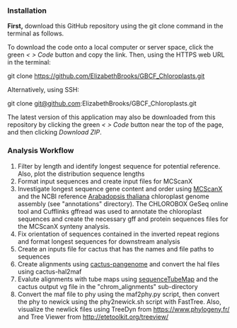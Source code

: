 ### Installation

<b>First,</b> download this GitHub repository using the git clone command in the terminal as follows.

To download the code onto a local computer or server space, click the green <i>< > Code</i> button and copy the link. Then, using the HTTPS web URL in the terminal:

git clone https://github.com/ElizabethBrooks/GBCF_Chloroplasts.git

Alternatively, using SSH:

git clone git@github.com:ElizabethBrooks/GBCF_Chloroplasts.git

The latest version of this application may also be downloaded from this repository by clicking the green <i>< > Code</i> button near the top of the page, and then clicking <i>Download ZIP</i>.

### Analysis Workflow

1. Filter by length and identify longest sequence for potential reference. Also, plot the distribution sequence lengths
2. Format input sequences and create input files for MCScanX
3. Investigate longest sequence gene content and order using [MCScanX](https://github.com/wyp1125/MCScanX) and the NCBI reference [Arabadopsis thaliana](https://www.ncbi.nlm.nih.gov/datasets/genome/GCF_000001735.4/) chloroplast genome assembly (see "annotations" directory). The CHLOROBOX GeSeq online tool and Cufflinks gffread was used to annotate the chloroplast sequences and create the necessary gff and protein sequences files for the MCScanX synteny analysis.
4. Fix orientation of sequences contained in the inverted repeat regions and format longest sequences for downstream analysis
5. Create an inputs file for cactus that has the names and file paths to sequences
6. Create alignments using [cactus-pangenome](https://github.com/ComparativeGenomicsToolkit/cactus/blob/master/doc/pangenome.md) and convert the hal files using cactus-hal2maf
7. Evalute alignments with tube maps using [sequenceTubeMap](https://vgteam.github.io/sequenceTubeMap/) and the cactus output vg file in the "chrom_alignments" sub-directory
8. Convert the maf file to phy using the maf2phy.py script, then convert the phy to newick using the phy2newick.sh script with FastTree. Also, visualize the newlick files using TreeDyn from https://www.phylogeny.fr/ and Tree Viewer from http://etetoolkit.org/treeview/
